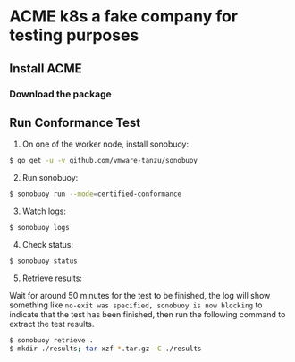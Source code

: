 # ACME k8s a fake company for testing purposes 


## Install ACME  

### Download the package

## Run Conformance Test

1. On one of the worker node, install sonobuoy:

```sh
$ go get -u -v github.com/vmware-tanzu/sonobuoy
```

2. Run sonobuoy:

```sh
$ sonobuoy run --mode=certified-conformance
```

3. Watch logs:

```sh
$ sonobuoy logs
```

4. Check status:

```sh
$ sonobuoy status
```

5. Retrieve results:

Wait for around 50 minutes for the test to be finished, the log will show something like `no-exit was specified, sonobuoy is now blocking` to indicate that the test has been finished, then run the following command to extract the test results.

```sh
$ sonobuoy retrieve .
$ mkdir ./results; tar xzf *.tar.gz -C ./results
```
